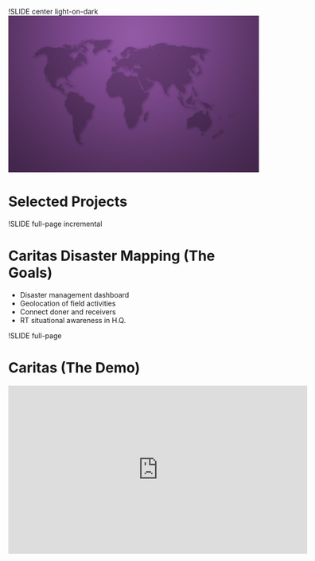 !SLIDE center light-on-dark
![background](1280_Violet_World.jpg)
# Selected Projects

!SLIDE full-page incremental
# Caritas Disaster Mapping (The Goals)

* Disaster management dashboard
* Geolocation  of field activities
* Connect doner and receivers
* RT situational awareness in H.Q.

!SLIDE full-page
# Caritas (The Demo)

<iframe src="http://player.vimeo.com/video/30384133?title=0&amp;byline=0&amp;portrait=0" width="601" height="338" frameborder="0" allowFullScreen></iframe>

